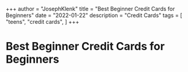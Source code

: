 +++
author = "JosephKlenk"
title = "Best Beginner Credit Cards for Beginners"
date = "2022-01-22"
description = "Credit Cards"
tags = [
    "teens",
    "credit cards",
]
+++

# Best Beginner Credit Cards for Beginners

